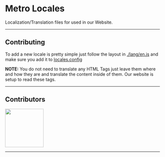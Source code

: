 # Metro Locales
Localization/Translation files for used in our Website.

---

## Contributing
To add a new locale is pretty simple just follow the layout in [./lang/en.js](./lang/en.js) and make sure you add it to [locales.config](./locales.config.js)

__**NOTE:**__ You do not need to translate any HTML Tags just leave them where and how they are and translate the content inside of them. Our website is setup to read these tags.

---

## Contributors
<a href="https://github.com/MetroReviews/Locales/graphs/contributors">
  <img width="125" height="125" src="https://contrib.rocks/image?repo=MetroReviews/Locales" />
</a>

---

